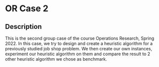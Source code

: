 # OR Case 2
## Description
This is the second group case of the course Operations Research, Spring 2022.
In this case, we try to design and create a heuristic algorithm for a previously studied job shop problem.
We then create our own instances, experiment our heuristic algorithm on them and compare the result to 2 other heuristic algorithm we chose as benchmark.
